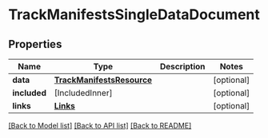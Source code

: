 # TrackManifestsSingleDataDocument

## Properties
Name | Type | Description | Notes
------------ | ------------- | ------------- | -------------
**data** | [**TrackManifestsResource**](TrackManifestsResource.md) |  | [optional] 
**included** | [IncludedInner] |  | [optional] 
**links** | [**Links**](Links.md) |  | [optional] 

[[Back to Model list]](../README.md#documentation-for-models) [[Back to API list]](../README.md#documentation-for-api-endpoints) [[Back to README]](../README.md)



